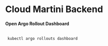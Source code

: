 # Cloud Martini Backend


#### Open Argo Rollout Dashboard
```bash

 kubectl argo rollouts dashboard

```


